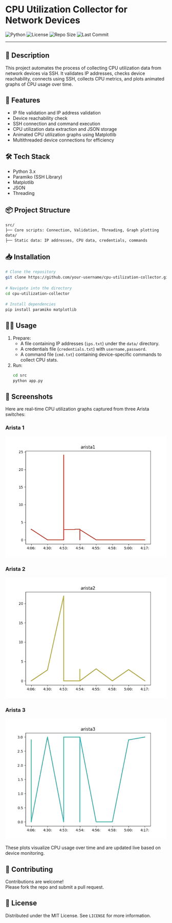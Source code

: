 # CPU Utilization Collector for Network Devices

![Python](https://img.shields.io/badge/Python-3.8%2B-blue)
![License](https://img.shields.io/badge/License-MIT-green)
![Repo Size](https://img.shields.io/github/repo-size/your-username/cpu-utilization-collector)
![Last Commit](https://img.shields.io/github/last-commit/your-username/cpu-utilization-collector)

---

## 📖 Description
This project automates the process of collecting CPU utilization data from network devices via SSH. It validates IP addresses, checks device reachability, connects using SSH, collects CPU metrics, and plots animated graphs of CPU usage over time.

## 🚀 Features
- IP file validation and IP address validation
- Device reachability check
- SSH connection and command execution
- CPU utilization data extraction and JSON storage
- Animated CPU utilization graphs using Matplotlib
- Multithreaded device connections for efficiency

## 🛠️ Tech Stack
- Python 3.x
- Paramiko (SSH Library)
- Matplotlib
- JSON
- Threading

## 📦 Project Structure
```
src/
├── Core scripts: Connection, Validation, Threading, Graph plotting
data/
├── Static data: IP addresses, CPU data, credentials, commands
```

## 📥 Installation
```bash
# Clone the repository
git clone https://github.com/your-username/cpu-utilization-collector.git

# Navigate into the directory
cd cpu-utilization-collector

# Install dependencies
pip install paramiko matplotlib
```

## 🏃‍♂️ Usage
1. Prepare:
   - A file containing IP addresses (`ips.txt`) under the `data/` directory.
   - A credentials file (`credentials.txt`) with `username,password`.
   - A command file (`cmd.txt`) containing device-specific commands to collect CPU stats.
2. Run:
   ```bash
   cd src
   python app.py
   ```

## 📸 Screenshots

Here are real-time CPU utilization graphs captured from three Arista switches:

### Arista 1
![Arista 1 CPU Usage](./data/switch_1.png)

### Arista 2
![Arista 2 CPU Usage](./data/switch_2.png)

### Arista 3
![Arista 3 CPU Usage](./data/switch_3.png)

These plots visualize CPU usage over time and are updated live based on device monitoring.

## 🙌 Contributing
Contributions are welcome!  
Please fork the repo and submit a pull request.

## 📝 License
Distributed under the MIT License. See `LICENSE` for more information.
